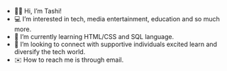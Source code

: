 - 👋🏾  Hi, I’m Tashi!
- 💻  I’m interested in tech, media entertainment, education and so much more.
- 🌱 I’m currently learning HTML/CSS and SQL language.
- 💞️ I’m looking to connect with supportive individuals excited learn and diversify the tech world. 
- ✉️  How to reach me is through email.
